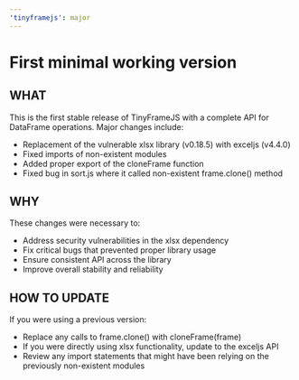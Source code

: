 ```yaml
---
'tinyframejs': major
---
```


# First minimal working version

## WHAT
This is the first stable release of TinyFrameJS with a complete API for DataFrame operations. Major changes include:
- Replacement of the vulnerable xlsx library (v0.18.5) with exceljs (v4.4.0)
- Fixed imports of non-existent modules
- Added proper export of the cloneFrame function
- Fixed bug in sort.js where it called non-existent frame.clone() method

## WHY
These changes were necessary to:
- Address security vulnerabilities in the xlsx dependency
- Fix critical bugs that prevented proper library usage
- Ensure consistent API across the library
- Improve overall stability and reliability

## HOW TO UPDATE
If you were using a previous version:
- Replace any calls to frame.clone() with cloneFrame(frame)
- If you were directly using xlsx functionality, update to the exceljs API
- Review any import statements that might have been relying on the previously non-existent modules
